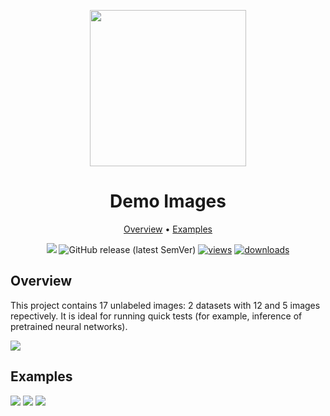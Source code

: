 <div align="center" markdown> 

<img src="https://i.imgur.com/UdBujFN.png" width="250" /> <br>

# Demo Images  

<p align="center">

  <a href="#overview">Overview</a> •
  <a href="#examples">Examples</a>
</p>

[![](https://img.shields.io/badge/slack-chat-green.svg?logo=slack)](https://supervise.ly/slack) 
![GitHub release (latest SemVer)](https://img.shields.io/github/v/release/supervisely-ecosystem/demo-images)
[![views](https://app.supervise.ly/img/badges/views/supervisely-ecosystem/demo-images.png)](https://supervise.ly)
[![downloads](https://app.supervise.ly/img/badges/downloads/supervisely-ecosystem/demo-images.png)](https://supervise.ly)

</div>


## Overview 

This project contains 17 unlabeled images: 2 datasets with 12 and 5 images repectively. It is ideal for running quick tests (for example, inference of pretrained neural networks). 

![](https://i.imgur.com/40RLUIO.jpg)

## Examples

![](https://i.imgur.com/khOhAVj.jpg) ![](https://i.imgur.com/02PyBkp.jpg) ![](https://i.imgur.com/4uWEESK.jpg)
